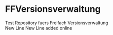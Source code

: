 # FFVersionsverwaltung
Test Repository fuers Freifach Versionsverwaltung  
New Line
New Line added online
